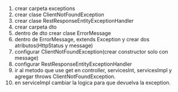 
1) crear carpeta exceptions
2) crear clase ClientNotFoundException
3) crear clase RestResponseEntityExceptionHandler
4) crear carpeta dto
5) dentro de dto crear clase ErrorMessage
6) dentro de ErrorMessage, extends Exception y crear dos atributos(HttpStatus y message)
7) configurar ClientNotFoundException(crear constructor solo con message)
8) configurar RestResponseEntityExceptionHandler
9) ir al metodo que use get en controller, servicesInt, servicesImpl y 
   agregar throws ClientNotFoundException.
10) en serviceImpl cambiar la logica para que devuelva la exception.
